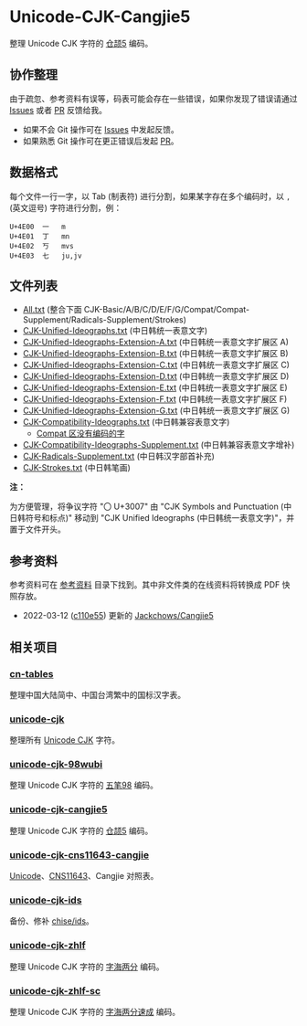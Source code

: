 # Unicode-CJK-Cangjie5

整理 Unicode CJK 字符的 [仓颉5] 编码。

## 协作整理

由于疏忽、参考资料有误等，码表可能会存在一些错误，如果你发现了错误请通过
[Issues] 或者 [PR] 反馈给我。

+ 如果不会 Git 操作可在 [Issues] 中发起反馈。
+ 如果熟悉 Git 操作可在更正错误后发起 [PR]。

[Issues]: https://github.com/kitty-panics/unicode-cjk-cangjie5/issues
[PR]: https://github.com/kitty-panics/unicode-cjk-cangjie5/pulls

## 数据格式

每个文件一行一字，以 Tab (制表符) 进行分割，如果某字存在多个编码时，以
`,` (英文逗号) 字符进行分割，例：

```Text
U+4E00	一	m
U+4E01	丁	mn
U+4E02	丂	mvs
U+4E03	七	ju,jv
```

## 文件列表

+ [All.txt] (整合下面 CJK-Basic/A/B/C/D/E/F/G/Compat/Compat-Supplement/Radicals-Supplement/Strokes)
+ [CJK-Unified-Ideographs.txt] (中日韩统一表意文字)
+ [CJK-Unified-Ideographs-Extension-A.txt] (中日韩统一表意文字扩展区 A)
+ [CJK-Unified-Ideographs-Extension-B.txt] (中日韩统一表意文字扩展区 B)
+ [CJK-Unified-Ideographs-Extension-C.txt] (中日韩统一表意文字扩展区 C)
+ [CJK-Unified-Ideographs-Extension-D.txt] (中日韩统一表意文字扩展区 D)
+ [CJK-Unified-Ideographs-Extension-E.txt] (中日韩统一表意文字扩展区 E)
+ [CJK-Unified-Ideographs-Extension-F.txt] (中日韩统一表意文字扩展区 F)
+ [CJK-Unified-Ideographs-Extension-G.txt] (中日韩统一表意文字扩展区 G)
+ [CJK-Compatibility-Ideographs.txt] (中日韩兼容表意文字)
    + [Compat 区没有编码的字]
+ [CJK-Compatibility-Ideographs-Supplement.txt] (中日韩兼容表意文字增补)
+ [CJK-Radicals-Supplement.txt] (中日韩汉字部首补充)
+ [CJK-Strokes.txt] (中日韩笔画)

**注：**

为方便管理，将争议字符 "〇 U+3007" 由 "CJK Symbols and Punctuation (中日韩符号和标点)"
移动到 "CJK Unified Ideographs (中日韩统一表意文字)"，并置于文件开头。

[All.txt]: All.txt
[CJK-Unified-Ideographs.txt]: CJK-Unified-Ideographs.txt
[CJK-Unified-Ideographs-Extension-A.txt]: CJK-Unified-Ideographs-Extension-A.txt
[CJK-Unified-Ideographs-Extension-B.txt]: CJK-Unified-Ideographs-Extension-B.txt
[CJK-Unified-Ideographs-Extension-C.txt]: CJK-Unified-Ideographs-Extension-C.txt
[CJK-Unified-Ideographs-Extension-D.txt]: CJK-Unified-Ideographs-Extension-D.txt
[CJK-Unified-Ideographs-Extension-E.txt]: CJK-Unified-Ideographs-Extension-E.txt
[CJK-Unified-Ideographs-Extension-F.txt]: CJK-Unified-Ideographs-Extension-F.txt
[CJK-Unified-Ideographs-Extension-G.txt]: CJK-Unified-Ideographs-Extension-G.txt
[CJK-Compatibility-Ideographs.txt]: CJK-Compatibility-Ideographs.txt
[CJK-Compatibility-Ideographs-Supplement.txt]: CJK-Compatibility-Ideographs-Supplement.txt
[CJK-Radicals-Supplement.txt]: CJK-Radicals-Supplement.txt
[CJK-Strokes.txt]: CJK-Strokes.txt

[Compat 区没有编码的字]: 无码.CJK-Compatibility-Ideographs.txt

## 参考资料

参考资料可在 [参考资料] 目录下找到。其中非文件类的在线资料将转换成 PDF 快照存放。

+ 2022-03-12 ([c110e55]) 更新的 [Jackchows/Cangjie5]

[参考资料]: 参考资料
[c110e55]: https://github.com/Jackchows/Cangjie5/commit/c110e551587f64e40c92bc13a325bbcd2d46ff29
[Jackchows/Cangjie5]: https://github.com/Jackchows/Cangjie5

## 相关项目

### [cn-tables]

整理中国大陆简中、中国台湾繁中的国标汉字表。

[cn-tables]: https://github.com/kitty-panics/cn-tables

### [unicode-cjk]

整理所有 [Unicode CJK] 字符。

[unicode-cjk]: https://github.com/kitty-panics/unicode-cjk
[Unicode CJK]: https://www.unicode.org/Public/UCD/latest/ucd/Blocks.txt

### [unicode-cjk-98wubi]

整理 Unicode CJK 字符的 [五笔98] 编码。

[unicode-cjk-98wubi]: https://github.com/kitty-panics/unicode-cjk-98wubi
[五笔98]: http://98wb.ysepan.com

### [unicode-cjk-cangjie5]

整理 Unicode CJK 字符的 [仓颉5] 编码。

[unicode-cjk-cangjie5]: https://github.com/kitty-panics/unicode-cjk-cangjie5
[仓颉5]: https://github.com/Jackchows/Cangjie5

### [unicode-cjk-cns11643-cangjie]

[Unicode]、[CNS11643]、Cangjie 对照表。

[unicode-cjk-cns11643-cangjie]: https://github.com/kitty-panics/unicode-cjk-cns11643-cangjie
[Unicode]: https://www.unicode.org/Public/UCD/latest
[CNS11643]: https://data.gov.tw/dataset/5961

### [unicode-cjk-ids]

备份、修补 [chise/ids]。

[unicode-cjk-ids]: https://github.com/kitty-panics/unicode-cjk-ids
[chise/ids]: https://gitlab.chise.org/CHISE/ids.git

### [unicode-cjk-zhlf]

整理 Unicode CJK 字符的 [字海两分] 编码。

[unicode-cjk-zhlf]: https://github.com/kitty-panics/unicode-cjk-zhlf
[字海两分]: http://cheonhyeong.com/Simplified/download.html

### [unicode-cjk-zhlf-sc]

整理 Unicode CJK 字符的 [字海两分速成] 编码。

[unicode-cjk-zhlf-sc]: https://github.com/kitty-panics/unicode-cjk-zhlf-sc
[字海两分速成]: http://cheonhyeong.com/Simplified/download.html
